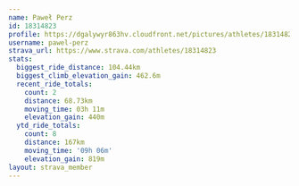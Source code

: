 ```yaml
---
name: Paweł Perz
id: 18314823
profile: https://dgalywyr863hv.cloudfront.net/pictures/athletes/18314823/5244308/1/large.jpg
username: pawel-perz
strava_url: https://www.strava.com/athletes/18314823
stats:
  biggest_ride_distance: 104.44km
  biggest_climb_elevation_gain: 462.6m
  recent_ride_totals:
    count: 2
    distance: 68.73km
    moving_time: 03h 11m
    elevation_gain: 440m
  ytd_ride_totals:
    count: 8
    distance: 167km
    moving_time: '09h 06m'
    elevation_gain: 819m
layout: strava_member
--- 
```

